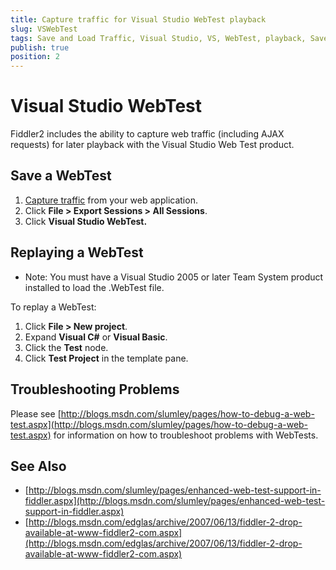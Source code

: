 ```yaml
---
title: Capture traffic for Visual Studio WebTest playback
slug: VSWebTest
tags: Save and Load Traffic, Visual Studio, VS, WebTest, playback, Save
publish: true
position: 2
---
```


Visual Studio WebTest
=====================

Fiddler2 includes the ability to capture web traffic (including AJAX requests) for later playback with the Visual Studio Web Test product.

Save a WebTest
--------------

1. [Capture traffic][1] from your web application. 
2. Click **File > Export Sessions > All Sessions**. 
3. Click **Visual Studio WebTest.**

Replaying a WebTest
-------------------

+ Note: You must have a Visual Studio 2005 or later Team System product installed to load the .WebTest file.

To replay a WebTest:

1. Click **File > New project**.
2. Expand **Visual C#** or **Visual Basic**.
3. Click the **Test** node.
4. Click **Test Project** in the template pane.

Troubleshooting Problems
------------------------

Please see [http://blogs.msdn.com/slumley/pages/how-to-debug-a-web-test.aspx](http://blogs.msdn.com/slumley/pages/how-to-debug-a-web-test.aspx) for information on how to troubleshoot problems with WebTests.

See Also
--------

+ [http://blogs.msdn.com/slumley/pages/enhanced-web-test-support-in-fiddler.aspx](http://blogs.msdn.com/slumley/pages/enhanced-web-test-support-in-fiddler.aspx)  
+ [http://blogs.msdn.com/edglas/archive/2007/06/13/fiddler-2-drop-available-at-www-fiddler2-com.aspx](http://blogs.msdn.com/edglas/archive/2007/06/13/fiddler-2-drop-available-at-www-fiddler2-com.aspx)

[1]: ../../Observe-Traffic/Tasks/CaptureWebTraffic.md